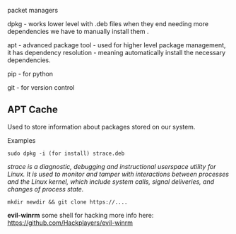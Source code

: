 packet managers

dpkg - works lower level with .deb files when they end needing more dependencies we have to manually install them .

apt - advanced package tool - used for higher level package management, it has dependency resolution - meaning automatically install the necessary dependencies.

pip - for python

git - for version control


## APT Cache
Used to store information about packages stored on our system.

Examples
```
sudo dpkg -i (for install) strace.deb 
```

*strace is a diagnostic, debugging and instructional userspace utility for Linux. It is used to monitor and tamper with interactions between processes and the Linux kernel, which include system calls, signal deliveries, and changes of process state.*

```
mkdir newdir && git clone https://....
```
**evil-winrm**
some shell for hacking more info here: https://github.com/Hackplayers/evil-winrm
